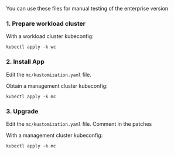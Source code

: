 You can use these files for manual testing of the enterprise version

### 1. Prepare workload cluster

With a workload cluster kubeconfig:

```
kubectl apply -k wc
```

### 2. Install App

Edit the `mc/kustomization.yaml` file.

Obtain a management cluster kubeconfig:

```
kubectl apply -k mc
```

### 3. Upgrade

Edit the `mc/kustomization.yaml` file. Comment in the patches

With a management cluster kubeconfig:

```
kubectl apply -k mc
```
